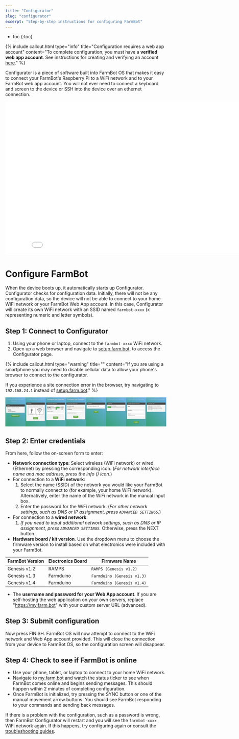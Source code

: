 ```yaml
---
title: "Configurator"
slug: "configurator"
excerpt: "Step-by-step instructions for configuring FarmBot"
---
```


* toc
{:toc}


{%
include callout.html
type="info"
title="Configuration requires a web app account"
content="To complete configuration, you must have a **verified web app account**. See instructions for creating and verifying an account [here](https://software.farm.bot/docs/the-farmbot-web-app#registration)."
%}

Configurator is a piece of software built into FarmBot OS that makes it easy to connect your FarmBot's Raspberry Pi to a WiFi network and to your FarmBot web app account. You will not ever need to connect a keyboard and screen to the device or SSH into the device over an ethernet connection.

<iframe class="embedly-embed" src="//cdn.embedly.com/widgets/media.html?src=https%3A%2F%2Fwww.youtube.com%2Fembed%2Fvideoseries%3Flist%3DPLMhsMRlKjcNIYlDKDdKvPQuHqBjjS1ZGc&url=http%3A%2F%2Fwww.youtube.com%2Fwatch%3Fv%3DQu3hTC74Cyk&image=https%3A%2F%2Fi.ytimg.com%2Fvi%2FQu3hTC74Cyk%2Fhqdefault.jpg&key=f2aa6fc3595946d0afc3d76cbbd25dc3&type=text%2Fhtml&schema=youtube" width="854" height="480" scrolling="no" frameborder="0" allowfullscreen></iframe>



# Configure FarmBot

When the device boots up, it automatically starts up Configurator. Configurator checks for configuration data. Initially, there will not be any configuration data, so the device will not be able to connect to your home WiFi network or your FarmBot Web App account. In this case, Configurator will create its own WiFi network with an SSID named `farmbot-xxxx` (x representing numeric and letter symbols).

## Step 1: Connect to Configurator
1. Using your phone or laptop, connect to the `farmbot-xxxx` WiFi network.
2. Open up a web browser and navigate to [setup.farm.bot](http://setup.farm.bot), to access the Configurator page.

{%
include callout.html
type="warning"
title=""
content="If you are using a smartphone you may need to disable cellular data to allow your phone's browser to connect to the configurator.

If you experience a site connection error in the browser, try navigating to `192.168.24.1` instead of [setup.farm.bot](http://setup.farm.bot)."
%}



![v6.4.1_configurator.png](v6.4.1_configurator.png)

## Step 2: Enter credentials
From here, follow the on-screen form to enter:
 * **Network connection type**: Select wireless (WiFi network) or wired (Ethernet) by pressing the corresponding icon. (_For network interface name and mac address, press the info (<span class="fa fa-info-circle"></span>) icon_.)
  * For connection to a **WiFi network**:
    1. Select the name (SSID) of the network you would like your FarmBot to normally connect to (for example, your home WiFi network). Alternatively, enter the name of the WiFi network in the manual input box.
    2. Enter the password for the WiFi network. (_For other network settings, such as DNS or IP assignment, press `ADVANCED SETTINGS`._)
  * For connection to a **wired network**:
    1. _If you need to input additional network settings, such as DNS or IP assignment, press `ADVANCED SETTINGS`._ Otherwise, press the <span class="fb-button fb-green">NEXT</span> button.
 * **Hardware board / kit version**. Use the dropdown menu to choose the firmware version to install based on what electronics were included with your FarmBot.

|FarmBot Version               |Electronics Board             |Firmware Name                 |
|------------------------------|------------------------------|------------------------------|
|Genesis v1.2                  |RAMPS                         |`RAMPS (Genesis v1.2)`
|Genesis v1.3                  |Farmduino                     |`Farmduino (Genesis v1.3)`
|Genesis v1.4                  |Farmduino                     |`Farmduino (Genesis v1.4)`

 * The **username and password for your Web App account**. If you are self-hosting the web application on your own servers, replace "https://my.farm.bot" with your custom server URL (advanced).

## Step 3: Submit configuration
Now press <span class="fb-button fb-green">FINISH</span>. FarmBot OS will now attempt to connect to the WiFi network and Web App account provided. This will close the connection from your device to FarmBot OS, so the configuration screen will disappear.

## Step 4: Check to see if FarmBot is online
* Use your phone, tablet, or laptop to connect to your home WiFi network.
* Navigate to [my.farm.bot](https://my.farm.bot) and watch the status ticker to see when FarmBot comes online and begins sending messages. This should happen within 2 minutes of completing configuration.
* Once FarmBot is initialized, try pressing the <span class="fb-button fb-yellow">SYNC</span> button or one of the manual movement arrow buttons. You should see FarmBot responding to your commands and sending back messages.

If there is a problem with the configuration, such as a password is wrong, then FarmBot Configurator will restart and you will see the `farmbot-xxxx` WiFi network again. If this happens, try configuring again or consult the [troubleshooting guides](https://software.farm.bot/docs/troubleshooting).
